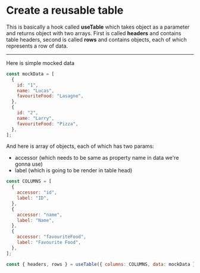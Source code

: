 # Create a reusable table
This is basically a hook called **useTable** which takes object as a parameter and returns object with two arrays. First is called **headers** and contains table headers, second is called **rows** and contains objects, each of which represents a row of data.
________
Here is simple mocked data

```javascript
const mockData = [
  {
    id: "1",
    name: "Lucas",
    favouriteFood: "Lasagne",
  },
  {
    id: "2",
    name: "Larry",
    favouriteFood: "Pizza",
  },
];

```
And here is array of objects, each of which has two params: 

- accessor (which needs to be same as property name in data we're gonna use)
- label (which is going to be render in table head) 
```javascript
const COLUMNS = [
  {
    accessor: "id",
    label: "ID",
  },
  {
    accessor: "name",
    label: "Name",
  },
  {
    accessor: "favouriteFood",
    label: "Favourite Food",
  },
];
```

```javascript
const { headers, rows } = useTable({ columns: COLUMNS, data: mockData });
```
